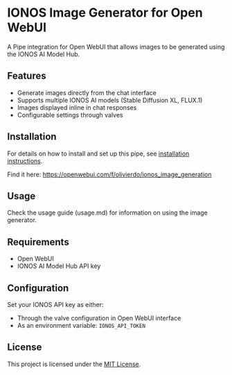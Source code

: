# IONOS Image Generator for Open WebUI

A Pipe integration for Open WebUI that allows images to be generated using the IONOS AI Model Hub.

## Features

- Generate images directly from the chat interface
- Supports multiple IONOS AI models (Stable Diffusion XL, FLUX.1)
- Images displayed inline in chat responses
- Configurable settings through valves

## Installation

For details on how to install and set up this pipe, see [installation instructions](docs/installation.md).

Find it here: https://openwebui.com/f/olivierdo/ionos_image_generation

## Usage

Check the usage guide (usage.md) for information on using the image generator.

## Requirements

- Open WebUI
- IONOS AI Model Hub API key

## Configuration

Set your IONOS API key as either:
- Through the valve configuration in Open WebUI interface
- As an environment variable: `IONOS_API_TOKEN`

## License

This project is licensed under the [MIT License](LICENSE).
